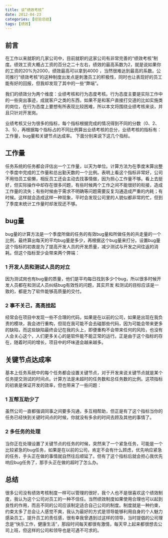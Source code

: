 ```yaml
---
title: 谈“绩效考核”
date: 2012-04-23
categories: [经验总结]
tags: [绩效]
---
```


## 前言

在工作以来就职的几家公司中，目前就职的这家公司有非常完善的“绩效考核”制度。绩效工资大概占工资的百分之二十左右，绩效的最高系数为2，就是说如果你的工资的20%为2000，绩效最高可以拿到4000 ，当然很难达到最高的系数。公司推行“绩效考核”的这种制度出发点是刺激员工的积极性，同时也让表现好的员工能有好的回报，但我却发现了其中的一些“弊端”。

我们的绩效分为两个维度：业绩考核和行为态度考核。行为态度主要是实际工作中的一些突出事迹，成就客户之类的东西，如果不是和客户直接打交道的比如实施类的岗位，在行为态度上要想有所表现比较困难，所以本文将围绕业绩考核来谈，并且只针对开发岗。

业绩考核又分为很多的指标，每个指标根据完成的情况得到不同的分数（0、2、3、5），再根据每个指标占的不同比例算出业绩考核的总分，业绩考核的指标有：工作量，bug量和关键节点达成率。 下面分别来说下这几个指标。

## 工作量

任务系统的任务都会评估出一个工作量，以天为单位。计算方法为在季度末算出整个季度中完成的工作量和总出勤天数的一个比例。表明上看这个指标非常好，公司不用怕员工偷懒，相反员工还会主动去找事情做，因为担心工作量不够。看上去挺好，但实际操作中却存在很多问题，有些时候两个工作之间不能很好的衔接，造成工作量的流失；有些时候由于需求不明确等问题需要反复沟通造成严重的内耗；有时候。这样就会造成这样一种现象，平时会发现公司里的人貌似都非常的忙，但到了季度末统计工作量时却发现还不够。

## bug量

bug量的计算方法是一个季度所做的任务的有效bug量和所做任务的共走量的一个比例，最终算出每天的平均bug量是多少，再根据这个bug量来打分。设置bug量这个指标的初衷是为了提高开发人员的开发质量，减少测试与开发之间往返的消耗。但这个指标至少会带来两个弊端：

### 1 开发人员和测试人员的对立

因为测试岗也有bug量的质量，他们是平均每日找到多少个bug，所以很多时候开发人员都在和测试人员纠结bug有效性的问题，其实开发 和测试的目标应该是一致的，都是为了软件能够高质量的交付。

### 2 事不关己，高高挂起

经常会在项目中发现一些不合理的代码，如果是在以前的公司，如果是出现在我负责的模块，我会进行重构，但现在我可能不会去碰那些代码，因为可能会带来更多的缺陷，而这些缺陷最终会记在我的头上，即便重构不会带来任何的风险，也没有人会关心这个，人们更多关心的是软件能不能正常的运行。正是由于这个指标的存在，随着时间的增长，项目中的坏味道会越来越多。

## 关键节点达成率

基本上任务系统中的每个任务都会设置关键节点，对于开发来说关键节点就是某个任务提交测试的时间点。计算方法是未超时的任务数和总任务数的比例。这项指标的初衷是保证开发的效率，但也带来了一些问题：

### 1 互帮互助少了

虽然公司一直都强调同事之间要多沟通，多互相帮助，但正是有了这个指标当你的任务已经快到关键时间点的时候，你就没有多余的时间去顾及其他的事情了。

### 2 多任务的处理

当你正在处理设置了关键节点的任务的时候，突然来了一个紧急任务，可能是一个比较紧急的bug任务，如果是在以前的公司，肯定不会有什么顾虑，优先响应紧急的任务，手头正在做的事情就自然往后顺延了。但有了这个指标后就会担心我优先响应bug任务了，那手头正在做的超时了怎么办。

## 总结

很多公司没有绩效考核制度一样可以管理的很好，我个人也不是很喜欢这个绩效制度，我认为这个公司对员工的一种不信任。当然绩效制度如果使用合理也可以起到良性的作用，而且不同的公司应该制定适合自己公司的制度。制度就是一种约束，约束太多了总会让人感觉不爽，我认为最好的方式是领导能够利用自身的个人魅力感染员工，提升员工的责任感，很有幸我曾遇到过这样的领导，当时提倡的公司理念是“快乐工作，健康生活”，那段时间每天都很有激情，每天早上起来都很想去公司上班，但这样的公司和领导也是可遇不可求的。


